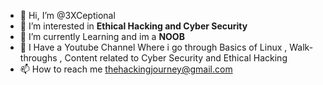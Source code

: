 - 👋 Hi, I’m @3XCeptional
- 👀 I’m interested in **Ethical Hacking and Cyber Security**
- 🌱 I’m currently Learning and im a **NOOB**
- 💞️ I Have a Youtube Channel Where i go through Basics of Linux , Walk-throughs , Content related to Cyber Security and Ethical Hacking 
- 📫 How to reach me thehackingjourney@gmail.com

<!---
3XCeptional/3XCeptional is a ✨ special ✨ repository because its `README.md` (this file) appears on your GitHub profile.
You can click the Preview link to take a look at your changes.
--->
